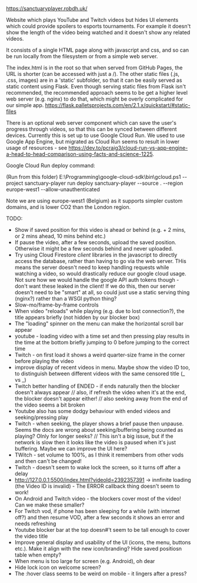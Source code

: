 https://sanctuaryplayer.robdh.uk/

Website which plays YouTube and Twitch videos but hides UI elements which could provide spoilers to esports tournaments.
For example it doesn't show the length of the video being watched and it doesn't show any related videos.

It consists of a single HTML page along with javascript and css, and so can be run locally from the filesystem or
from a simple web server.

The index.html is in the root so that when served from GitHub Pages, the URL is shorter (can be accessed with just a /).
The other static files (.js, .css, images) are in a 'static' subfolder, so that it can be
easily served as static content using Flask. Even though serving static files from Flask isn't recommended, the recommended
approach seems to be get a higher level web server (e.g. nginx) to do that, which might be overly
complicated for our simple app.
https://flask.palletsprojects.com/en/2.1.x/quickstart/#static-files

There is an optional web server component which can save the user's progress through videos, so that this can be
synced between different devices. Currently this is set up to use Google Cloud Run. We used to use Google App Engine,
but migrated as Cloud Run seems to result in lower usage of resources - see
https://dev.to/pcraig3/cloud-run-vs-app-engine-a-head-to-head-comparison-using-facts-and-science-1225.

Google Cloud Run deploy command:

(Run from this folder)
E:\Programming\google-cloud-sdk\bin\gcloud.ps1 --project sanctuary-player run deploy sanctuary-player --source . --region europe-west1 --allow-unauthenticated

Note we are using europe-west1 (Belgium) as it supports simpler custom domains, and is lower CO2 than the London region.

TODO:

* Show if saved position for this video is ahead or behind (e.g. + 2 mins, or 2 mins ahead, 10 mins behind etc.)
* If pause the video, after a few seconds, upload the saved position. Otherwise it might be a few seconds behind and never uploaded.
* Try using Cloud Firestore _client_ libraries in the javascript to directly access the database, rather than having to go via the web server.
   THis means the server doesn't need to keep handling requests while watching a video, so would drastically reduce our google cloud usage.
   Not sure how we would handle the google API auth tokens though - don't want these leaked in the client!
   If we do this, then our server doesn't need to be "smart" at all, so could just use a static serving thing (nginx?) rather than a WSGI python thing?
* Slow-mo/frame-by-frame controls
* When video "reloads" while playing (e.g. due to lost connection?), the title appears briefly (not hidden by our blocker box)
* The "loading" spinner on the menu can make the horizontal scroll bar appear
* youtube - loading video with a time set and then pressing play results in the time at the bottom briefly jumping to 0 before jumping to the correct time
* Twitch - on first load it shows a weird quarter-size frame in the corner before playing the video
* improve display of recent videos in menu. Maybe show the video ID too, to distinguish between different videos with the same censored title (_ vs _)
* Twitch better handling of ENDED - if ends naturally then the blocker doesn't always appear
// also, if refresh the video when it's at the end, the blocker doesn't appear either!
// also seeking away from the end of the video seems a bit broken
* Youtube also has some dodgy behaviour with ended videos and seeking/pressing play
* Twitch - when seeking, the player shows a brief pause then unpause. Seems the docs are wrong about seeking/buffering being counted as playing? OInly for longer seeks?
//  This isn't a big issue, but if the network is slow then it looks like the video is paused when it's just buffering. Maybe we can improve the UI here?
* TWitch - set volume to 100%, as I think it remembers from other vods and then can't be changed!
* Twitch - doesn't seem to wake lock the screen, so it turns off after a delay
* http://127.0.0.1:5500/index.html?videoId=2392357391 -> innfinite loading (the Video ID is invalid) -  The ERROR callback thing doesn't seem to work!
* On Android and Twitch video - the blockers cover most of the video! Can we make these smaller?
* For Twitch vod, if phone has been sleeping for a while (with internet off?) and then resume VOD, after a few seconds it shows an error and needs refreshing
* Youtube blocker bar at the top doesn#'t seem to be tall enough to cover the video title
* Improve general display and usability of the UI (icons, the menu, buttons etc.). Make it align with the new icon/branding?
   Hide saved positiosn table when empty?
* When menu is too large for screen (e.g. Android), oh dear
* Hide lock icon on welcome screen?
* The :hover class seems to be weird on mobile - it lingers after a press?
